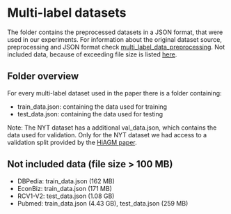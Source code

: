 # Multi-label datasets

The folder contains the preprocessed datasets in a JSON format, that were used in our experiments. For information about the original dataset source, preprocessing and JSON format check [multi_label_data_preprocessing](https://github.com/drndr/project_ds_textclass/tree/main/multi_label_data_preprocessing). Not included data, because of exceeding file size is listed [here](#not-included-data-file-size--100-mb).

## Folder overview

For every multi-label dataset used in the paper there is a folder containing:
- train_data.json: containing the data used for training
- test_data.json: containing the data used for testing

Note: The NYT dataset has a additional val_data.json, which contains the data used for validation. Only for the NYT dataset we had access to a validation split provided by the [HiAGM paper](https://github.com/Alibaba-NLP/HiAGM).

## Not included data (file size > 100 MB)
- DBPedia: train_data.json (162 MB)
- EconBiz: train_data.json (171 MB)
- RCV1-V2: test_data.json (1.08 GB)
- Pubmed: train_data.json (4.43 GB), test_data.json (259 MB)
